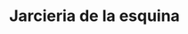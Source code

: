 ---
title: "Jarcieria de la esquina"
url: /cholula-puebla/jarcieria-de-la-esquina/
shop: Allgemein
---